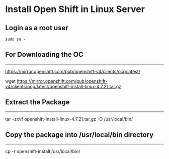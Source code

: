 # Install Open Shift  in Linux Server

## Login as a root user
```
sudo su -
```

## For Downloading the OC 

--------------------------------
https://mirror.openshift.com/pub/openshift-v4/clients/ocp/latest/

wget https://mirror.openshift.com/pub/openshift-v4/clients/ocp/latest/openshift-install-linux-4.7.21.tar.gz


## Extract the Package

--------------------------

tar -zxvf openshift-install-linux-4.7.21.tar.gz -O /usr/local/bin/

## Copy the package into /usr/local/bin directory

---------------------------------------------------------
 

cp -r openshift-install /usr/local/bin/

 
